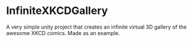# InfiniteXKCDGallery
A very simple unity project that creates an infinite virtual 3D gallery of the awesome XKCD comics. Made as an example. 
